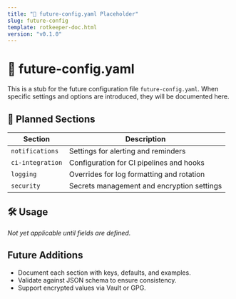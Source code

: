 ```yaml
---
title: "🔮 future-config.yaml Placeholder"
slug: future-config
template: rotkeeper-doc.html
version: "v0.1.0"
---
```

<!-- asset-meta:
     name:        "future-config.yaml"
     version:     "v0.1.0"
     description: "Placeholder for upcoming Rotkeeper configuration types"
     author:      "Rotkeeper Ritual Council"
-->

# 🔮 future-config.yaml

<!-- Config relics yet to be defined -->

This is a stub for the future configuration file `future-config.yaml`. When specific settings and options are introduced, they will be documented here.

## 📝 Planned Sections

| Section         | Description                                 |
|-----------------|---------------------------------------------|
| `notifications` | Settings for alerting and reminders         |
| `ci-integration`| Configuration for CI pipelines and hooks    |
| `logging`       | Overrides for log formatting and rotation   |
| `security`      | Secrets management and encryption settings  |

## 🛠️ Usage

*Not yet applicable until fields are defined.*

## Future Additions

<!-- Aspirational rites for future config -->
- Document each section with keys, defaults, and examples.
- Validate against JSON schema to ensure consistency.
- Support encrypted values via Vault or GPG.
